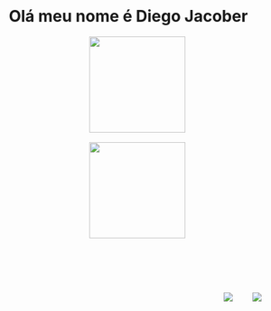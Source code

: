 <div align="center">
        <h1>Olá meu nome é Diego Jacober</h1>
        <a href="https://github.com/Diegojacober"></a>
<!--         <img height="170em" src="https://github-readme-stats.vercel.app/api?username=diegojacober&show_icons=true&theme=github_dark&include_all_commits=true&count_private=true"/> -->
        <img height="170em" src="https://github-readme-streak-stats.herokuapp.com/?user=diegojacober&theme=radical&hide_border=true&count_private=true"/>
 
        <img height="170em" src="https://github-readme-stats.vercel.app/api/top-langs/?username=diegojacober&layout=compact&langs_count=7&theme=radical"/>
<!--         <img height="" src="https://github-readme-stats.vercel.app/api/top-langs/?username=diegojacober&langs_count=8&theme=radical"/> -->
        
    </div>
<!--     ![](https://github-readme-streak-stats.herokuapp.com/?user=diegojacober&theme=radical&hide_border=false)<br/> -->
    
<!--    <div align="center" style="display: inline_block"><br>
        <img align="center" alt="Diego-php" height="30" width="40" src="https://cdn.jsdelivr.net/gh/devicons/devicon/icons/php/php-plain.svg" />
        <img align="center" alt="Diego-mysql" height="30" width="40" src="https://cdn.jsdelivr.net/gh/devicons/devicon/icons/mysql/mysql-original-wordmark.svg" />
        <img align="center" alt="Diego-bootstrap" height="30" width="40" src="https://cdn.jsdelivr.net/gh/devicons/devicon/icons/bootstrap/bootstrap-original.svg" />
        <img align="center" alt="Diego-Jquery" height="30" width="40" src="https://raw.githubusercontent.com/devicons/devicon/master/icons/jquery/jquery-plain.svg">
        <img align="center" alt="Diego-Js" height="30" width="40" src="https://raw.githubusercontent.com/devicons/devicon/master/icons/javascript/javascript-plain.svg">
        <img align="center" alt="Diego-CSS" height="30" width="40" src="https://raw.githubusercontent.com/devicons/devicon/master/icons/css3/css3-original.svg">
        <img align="center" alt="Diego-Laravel" height="30" width="40" src="https://raw.githubusercontent.com/devicons/devicon/master/icons/laravel/laravel-plain.svg">
    </div>  -->
    
    
    
    <div align="end">
        <a href="https://api.whatsapp.com/send?phone=5519983530073&text=Ol%C3%A1%2C%20Que%20bom%20que%20chegou%20at%C3%A9%20aqui!" target="_blank"><img src="https://img.shields.io/badge/WhatsApp-%25D366?style=for-the-badge&logo=whatsapp&logoColor=white" target="_blank"></a>
        <a href="https://www.linkedin.com/in/diego-jacober-0a6b5b1b5" target="_blank"><img src="https://img.shields.io/badge/-LinkedIn-%230077B5?style=for-the-badge&logo=linkedin&logoColor=white" target="_blank"></a>
    </div>

    
